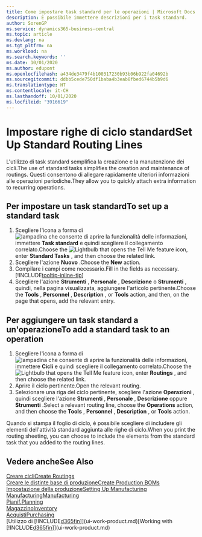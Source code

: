 ```yaml
---
title: Come impostare task standard per le operazioni | Microsoft Docs
description: È possibile immettere descrizioni per i task standard.
author: SorenGP
ms.service: dynamics365-business-central
ms.topic: article
ms.devlang: na
ms.tgt_pltfrm: na
ms.workload: na
ms.search.keywords: ''
ms.date: 10/01/2020
ms.author: edupont
ms.openlocfilehash: a434de3479f4b100317230b93b06b922fa04692b
ms.sourcegitcommit: ddbb5cede750df1baba4b3eab8fbed6744b5b9d6
ms.translationtype: HT
ms.contentlocale: it-CH
ms.lasthandoff: 10/01/2020
ms.locfileid: "3916619"
---
```

# <a name="set-up-standard-routing-lines"></a><span data-ttu-id="478c1-103">Impostare righe di ciclo standard</span><span class="sxs-lookup"><span data-stu-id="478c1-103">Set Up Standard Routing Lines</span></span>

<span data-ttu-id="478c1-104">L'utilizzo di task standard semplifica la creazione e la manutenzione dei cicli.</span><span class="sxs-lookup"><span data-stu-id="478c1-104">The use of standard tasks simplifies the creation and maintenance of routings.</span></span> <span data-ttu-id="478c1-105">Questi consentono di allegare rapidamente ulteriori informazioni alle operazioni periodiche.</span><span class="sxs-lookup"><span data-stu-id="478c1-105">They allow you to quickly attach extra information to recurring operations.</span></span>

## <a name="to-set-up-a-standard-task"></a><span data-ttu-id="478c1-106">Per impostare un task standard</span><span class="sxs-lookup"><span data-stu-id="478c1-106">To set up a standard task</span></span>

1. <span data-ttu-id="478c1-107">Scegliere l'icona a forma di ![lampadina che consente di aprire la funzionalità delle informazioni](media/ui-search/search_small.png "Informazioni sull'operazione che si desidera eseguire"), immettere **Task standard** e quindi scegliere il collegamento correlato.</span><span class="sxs-lookup"><span data-stu-id="478c1-107">Choose the ![Lightbulb that opens the Tell Me feature](media/ui-search/search_small.png "Tell me what you want to do") icon, enter **Standard Tasks** , and then choose the related link.</span></span>
2. <span data-ttu-id="478c1-108">Scegliere l'azione **Nuovo** .</span><span class="sxs-lookup"><span data-stu-id="478c1-108">Choose the **New** action.</span></span>
3. <span data-ttu-id="478c1-109">Compilare i campi come necessario.</span><span class="sxs-lookup"><span data-stu-id="478c1-109">Fill in the fields as necessary.</span></span> [!INCLUDE[tooltip-inline-tip](includes/tooltip-inline-tip_md.md)]
4. <span data-ttu-id="478c1-110">Scegliere l'azione **Strumenti** , **Personale** , **Descrizione** o **Strumenti** , quindi, nella pagina visualizzata, aggiungere l'articolo pertinente.</span><span class="sxs-lookup"><span data-stu-id="478c1-110">Choose the **Tools** , **Personnel** , **Description** , or **Tools** action, and then, on the page that opens, add the relevant entry.</span></span>

## <a name="to-add-a-standard-task-to-an-operation"></a><span data-ttu-id="478c1-111">Per aggiungere un task standard a un'operazione</span><span class="sxs-lookup"><span data-stu-id="478c1-111">To add a standard task to an operation</span></span>

1. <span data-ttu-id="478c1-112">Scegliere l'icona a forma di ![lampadina che consente di aprire la funzionalità delle informazioni](media/ui-search/search_small.png "Informazioni sull'operazione che si desidera eseguire"), immettere **Cicli** e quindi scegliere il collegamento correlato.</span><span class="sxs-lookup"><span data-stu-id="478c1-112">Choose the ![Lightbulb that opens the Tell Me feature](media/ui-search/search_small.png "Tell me what you want to do") icon, enter **Routings** , and then choose the related link.</span></span>
2. <span data-ttu-id="478c1-113">Aprire il ciclo pertinente.</span><span class="sxs-lookup"><span data-stu-id="478c1-113">Open the relevant routing.</span></span>
3. <span data-ttu-id="478c1-114">Selezionare una riga del ciclo pertinente, scegliere l'azione **Operazioni** , quindi scegliere l'azione **Strumenti** , **Personale** , **Descrizione** oppure **Strumenti** .</span><span class="sxs-lookup"><span data-stu-id="478c1-114">Select a relevant routing line, choose the **Operations** action, and then choose the **Tools** , **Personnel** , **Description** , or **Tools** action.</span></span>

<span data-ttu-id="478c1-115">Quando si stampa il foglio di ciclo, è possibile scegliere di includere gli elementi dell'attività standard aggiunta alle righe di ciclo.</span><span class="sxs-lookup"><span data-stu-id="478c1-115">When you print the routing sheeting, you can choose to include the elements from the standard task that you added to the routing lines.</span></span>

## <a name="see-also"></a><span data-ttu-id="478c1-116">Vedere anche</span><span class="sxs-lookup"><span data-stu-id="478c1-116">See Also</span></span>

[<span data-ttu-id="478c1-117">Creare cicli</span><span class="sxs-lookup"><span data-stu-id="478c1-117">Create Routings</span></span>](production-how-to-create-routings.md)  
[<span data-ttu-id="478c1-118">Creare le distinte base di produzione</span><span class="sxs-lookup"><span data-stu-id="478c1-118">Create Production BOMs</span></span>](production-how-to-create-production-boms.md)  
[<span data-ttu-id="478c1-119">Impostazione della produzione</span><span class="sxs-lookup"><span data-stu-id="478c1-119">Setting Up Manufacturing</span></span>](production-configure-production-processes.md)  
[<span data-ttu-id="478c1-120">Manufacturing</span><span class="sxs-lookup"><span data-stu-id="478c1-120">Manufacturing</span></span>](production-manage-manufacturing.md)  
[<span data-ttu-id="478c1-121">Pianif.</span><span class="sxs-lookup"><span data-stu-id="478c1-121">Planning</span></span>](production-planning.md)  
[<span data-ttu-id="478c1-122">Magazzino</span><span class="sxs-lookup"><span data-stu-id="478c1-122">Inventory</span></span>](inventory-manage-inventory.md)  
[<span data-ttu-id="478c1-123">Acquisti</span><span class="sxs-lookup"><span data-stu-id="478c1-123">Purchasing</span></span>](purchasing-manage-purchasing.md)  
<span data-ttu-id="478c1-124">[Utilizzo di [!INCLUDE[d365fin](includes/d365fin_md.md)]](ui-work-product.md)</span><span class="sxs-lookup"><span data-stu-id="478c1-124">[Working with [!INCLUDE[d365fin](includes/d365fin_md.md)]](ui-work-product.md)</span></span>  
